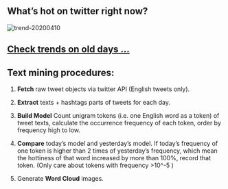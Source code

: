 ## What’s hot on twitter right now?

![trend-20200410][wordcloud]

[wordcloud]: https://raw.githubusercontent.com/xdqc/tweet-trend-everyday/master/word-cloud/trend-20200410.png?token=AF5V4P7ADR6KQBZ4CEDTNIK6AXRMU "trend-20200410"

## [Check trends on old days ...](https://github.com/xdqc/tweet-trend-everyday/tree/master/word-cloud)

## Text mining procedures:

1. **Fetch** raw tweet objects via twitter API (English tweets only).

2. **Extract** texts + hashtags parts of tweets for each day.

3. **Build Model** Count unigram tokens (i.e. one English word as a token) of tweet texts, calculate the occurrence frequency of each token, order by frequency high to low.

4. **Compare** today’s model and yesterday’s model. If today’s frequency of one token is higher than 2 times of yesterday’s frequency, which mean the hottiness of that word increased by more than 100%, record that token. (Only care about tokens with frequency >10^-5 )

5. Generate **Word Cloud** images.
